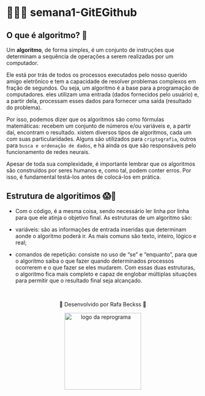 # 👩🏾‍💻 semana1-GitEGithub 


## O que é algoritmo? 🧐


Um **algoritmo**, de forma simples, é um conjunto de instruções que determinam a sequência de operações a serem realizadas por um computador.

Ele está por trás de todos os processos executados pelo nosso querido amigo eletrônico e tem a capacidade de resolver problemas complexos em fração de segundos. Ou seja, um algoritmo é a base para a programação de computadores. eles utilizam uma entrada (dados fornecidos pelo usuário) e, a partir dela, processam esses dados para fornecer uma saída (resultado do problema).

Por isso, podemos dizer que os algoritmos são como fórmulas matemáticas: recebem um conjunto de números e/ou variáveis e, a partir daí, encontram o resultado.
xistem diversos tipos de algoritmos, cada um com suas particularidades. Alguns são utilizados para `criptografia`, outros para `busca e ordenação de dados`, e há ainda os que são responsáveis pelo funcionamento de redes neurais.

Apesar de toda sua complexidade, é importante lembrar que os algoritmos são construídos por seres humanos e, como tal, podem conter erros. Por isso, é fundamental testá-los antes de colocá-los em prática.

## Estrutura de algoritimos 😱🥶
- Com o código, é a mesma coisa, sendo necessário ler linha por linha para que ele atinja o objetivo final. As estruturas de um algoritmo são:

* variáveis: são as informações de entrada inseridas que determinam aonde o algoritmo poderá ir. As mais comuns são texto, inteiro, lógico e real;

* comandos de repetição: consiste no uso de “se” e “enquanto”, para que o algoritmo saiba o que fazer quando determinados processos ocorrerem e o que fazer se eles mudarem.
Com essas duas estruturas, o algoritmo fica mais completo e capaz de englobar múltiplas situações para permitir que o resultado final seja alcançado.


 <br/>
</a>
</p>
<p align="center"> 💜 Desenvolvido por Rafa Beckss 💜
<p align="center">
<img src="https://user-images.githubusercontent.com/84551213/171416454-ab93ab7f-e5a0-4276-81ec-4f5cb79dff31.png" alt="logo da reprograma" border="0" width = "200" /> <p align="center"></p>
